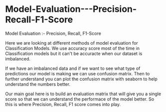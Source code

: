 # Model-Evaluation---Precision-Recall-F1-Score
Model Evaluation :- Precision, Recall, F1-Score

Here we are looking at different methods of model evaluation for Classification Models.
We use accuracy score most of the time in Classification models but it can't be accuracte when our dataset is imbalanced.

If we have an imbalanced data and if we want to see what type of predictions our model is making we can use confusion matrix.
Then to further understand you can plot the confusion matrix with seaborn to help understand the numbers better.

Our main goal here is to build an evaluation matrix that will give you a single score so that we can understand the performace of the model better.
So this is where Precision, Recall, F1 score comes into play.
